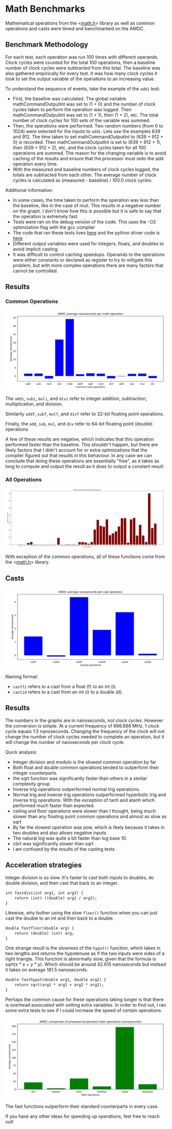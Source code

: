# Math Benchmarks

Mathematical operations from the <[math.h](https://pubs.opengroup.org/onlinepubs/9699919799)> library as well as common operations and casts were timed and benchmarked on the AMDC.

## Benchmark Methodology

For each test, each operation was run 100 times with different operands. Clock cycles were counted for the total 100 operations, then a baseline number of clock cycles were subtracted from this total. The baseline was also gathered empirically for every test. It was how many clock cycles it took to set the output variable of the operations to an increasing value.

To understand the sequence of events, take the example of the `addi` test:
- First, the baseline was calculated. The global variable mathCommandOutputInt was set to (1 + 0) and the number of clock cycles taken to perform the operation was logged. Then mathCommandOutputInt was set to (1 + 1), then (1 + 2), etc. The total number of clock cycles for 100 sets of the variable was summed.
- Then, the operations were performed. Two random numbers (from 0 to 1024) were selected for the inputs to `addi`. Lets use the examples 639 and 912. The time taken to set mathCommandOutputInt to (639 + 912 + 0) is recorded. Then mathCommandOutputInt is set to (639 + 912 + 1), then (639 + 912 + 2), etc, and the clock cycles taken for all 100 operations are summed. The reason for the changing variable is to avoid caching of the results and ensure that the processor must redo the add operation every time.
- With the measured and baseline numbers of clock cycles logged, the totals are subtracted from each other. The average number of clock cycles is calculated as (measured - baseline) / 100.0 clock cycles.

Additional information:
- In some cases, the time taken to perform the operation was less than the baseline, like in the case of muli. This results in a negative number on the graph. I don't know how this is possible but it is safe to say that the operation is extremely fast.
- Tests were ran on the debug version of the code. This uses the -O2 optimization flag with the gcc compiler
- The code that ran these tests lives [here](https://github.com/Severson-Group/RyansRepo/blob/math/AMDC-Firmware/sdk/app_cpu1/user/usr/math/cmd/cmd_math.c) and the python driver code is [here](https://github.com/Severson-Group/RyansRepo/blob/math/AMDCmathBenchmarks.py)
- Different output variables were used for integers, floats, and doubles to avoid implicit casting.
- It was difficult to control caching speedups. Operands to the operations were either constants or declared as register to try to mitigate this problem, but with more complex operations there are many factors that cannot be controlled.

## Results

### Common Operations
![alt text](images/commonNanoseconds.svg)

The `addi`, `subi`, `muli`, and `divi` refer to integer addition, subtraction, multiplication, and division.

Similarily `addf`, `subf`, `mulf`, and `divf` refer to 32-bit floating point operations.

Finally, the `add`, `sub`, `mul`, and `div` refer to 64-bit floating point (double) operations.

A few of these results are negative, which indicates that this operation performed faster than the baseline. This shouldn't happen, but there are likely factors that I didn't account for or extra optimizations that the compiler figured out that results in this behaviour. In any case we can conclude that doing these operations are essentially "free", as it takes as long to compute and output the result as it does to output a constant result.

### All Operations
![alt text](images/allNanoseconds.svg)

With exception of the common operations, all of these functions come from the <[math.h](https://pubs.opengroup.org/onlinepubs/9699919799)> library.

## Casts
![alt text](images/castNanoseconds.svg)

Naming format:
- `castfi` refers to a cast from a float (f) to an int (i).
- `castid` refers to a cast from an int (i) to a double (d).

## Results

The numbers in the graphs are in nanoseconds, not clock cycles. However the conversion is simple. At a current frequency of 666.666 MHz, 1 clock cycle equals 1.5 nanoseconds. Changing the frequency of the clock will not change the number of clock cycles needed to complete an operation, but it will change the number of nanoseconds per clock cycle.

Quick analysis:
- Integer division and modulo is the slowest common operation by far
- Both float and double common operations tended to outperform their integer counterparts.
- the sqrt function was significantly faster than others in a similar complexity group
- Inverse trig operations outperformed normal trig operations.
- Normal trig and inverse trig operations outperformed hyperbolic trig and inverse trig operations. With the exception of tanh and atanh which performed much faster than expected.
- ceiling and floor operations were slower than I thought, being much slower than any floating point common operations and almost as slow as sqrt
- By far the slowest operation was pow, which is likely because it takes in two doubles and also allows negative inputs
- The natural log was quite a bit faster than log base 10.
- cbrt was significantly slower than sqrt
- I am confused by the results of the casting tests

## Acceleration strategies

Integer division is so slow. It's faster to cast both inputs to doubles, do double division, and then cast that back to an integer.
```
int fastdivi(int arg1, int arg2) {
	return (int) ((double) arg1 / arg2);
}
```

Likewise, why bother using the slow `floor()` function when you can just cast the double to an int and then back to a double.
```
double fastfloor(double arg) {
	return (double) (int) arg;
}
```

One strange result is the slowness of the `hypot()` function, which takes in two lengths and returns the hypotenuse as if the two inputs were sides of a right triangle. This function is abnormally slow, given that the formula is sqrt(x * x + y * y). Which should be around 42.615 nanoseconds but instead it takes on average 181.5 nanoseconds.
```
double fasthypot(double arg1, double arg2) {
	return sqrt(arg1 * arg1 + arg2 * arg2);
}
```

Perhaps the common cause for these operations taking longer is that there is overhead associated with setting extra variables. In order to find out, I ran some extra tests to see if I could increase the speed of certain operations.

![alt text](images/accelNanoseconds.svg)

The fast functions outperform their standard counterparts in every case.

If you have any other ideas for speeding up operations, feel free to reach out!